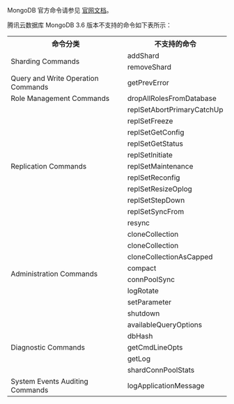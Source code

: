 MongoDB 官方命令请参见 [官网文档](https://docs.mongodb.com/master/reference/command/?spm=a2c4g.11186623.2.3.ADiuQo)。

腾讯云数据库 MongoDB 3.6 版本不支持的命令如下表所示：

<table>
<th>命令分类</th><th>不支持的命令</th></th>
<tr>
<td rowspan="2"> Sharding Commands</td>
<td>addShard</td></tr>
<tr>
<td>removeShard</td></tr>
<tr>
<td>Query and Write Operation Commands</td>
<td>getPrevError</td></tr>
<tr>
<td>Role Management Commands</td>
<td>dropAllRolesFromDatabase</td></tr>
<tr>
<td rowspan="11">Replication Commands</td>
<td>replSetAbortPrimaryCatchUp</td></tr>
<tr>
<td>replSetFreeze</td></tr>
<tr>
<td>replSetGetConfig</td></tr>
<tr>
<td>replSetGetStatus</td></tr>
<tr>
<td>replSetInitiate</td></tr>
<tr>
<td>replSetMaintenance</td></tr>
<tr>
<td>replSetReconfig</td></tr>
<tr>
<td>replSetResizeOplog</td></tr>
<tr>
<td>replSetStepDown</td></tr>
<tr>
<td>replSetSyncFrom</td></tr>
<tr>
<td>resync</td></tr>
<tr>
<td rowspan="8">Administration Commands</td>
<td>cloneCollection</td></tr>
<tr>
<td>cloneCollection</td></tr>
<tr>
<td>cloneCollectionAsCapped</td></tr>
<tr>
<td>compact</td></tr>
<tr>
<td>connPoolSync</td></tr>
<tr>
<td>logRotate</td></tr>
<tr>
<td>setParameter</td></tr>
<tr>
<td>shutdown</td></tr>
<tr>
<td rowspan="5">Diagnostic Commands</td>
<td>availableQueryOptions</td></tr>
<tr>
<td>dbHash</td></tr>
<tr>
<td>getCmdLineOpts</td></tr>
<tr>
<td>getLog</td></tr>
<tr>
<td>shardConnPoolStats</td></tr>
<tr>
<td>System Events Auditing Commands</td>
<td>logApplicationMessage</td></tr>
</table>
